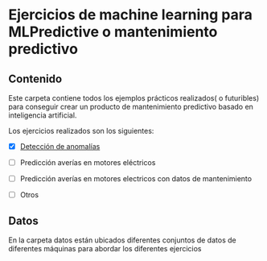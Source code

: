 # Ejercicios de machine learning para MLPredictive o mantenimiento predictivo




## Contenido

Este carpeta contiene todos los ejemplos prácticos realizados( o futuribles) para conseguir crear un producto de mantenimiento predictivo basado en inteligencia artificial.

Los ejercicios realizados son los siguientes:

- [X] [Detección de anomalías](Anomaly%20Detection/readme.md)
- [ ] Predicción averías en motores eléctricos
- [ ] Predicción averías en motores electricos con datos de mantenimiento
- [ ] Otros
  

## Datos

En la carpeta datos están ubicados diferentes conjuntos de datos de diferentes máquinas para abordar los diferentes ejercicios
